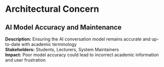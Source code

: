 # Architectural Concern

## AI Model Accuracy and Maintenance
**Description:** Ensuring the AI conversation model remains accurate and up-to-date with academic terminology  
**Stakeholders:** Students, Lecturers, System Maintainers  
**Impact:** Poor model accuracy could lead to incorrect academic information and user frustration
